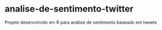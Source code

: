 # analise-de-sentimento-twitter
Projeto desenvolvido em R para análise de sentimento baseado em tweets
